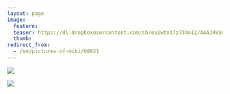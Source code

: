 ```yaml
---
layout: page
image:
  feature:
  teaser: https://dl.dropboxusercontent.com/sh/ea1wtnz7z734o12/AAAJ0VSnJfsObHeqVku1FP1ra/mikin-kuvat/2/IMG26748-245px.jpg
  thumb:
redirect_from:
  - /en/pictures-of-miki/00021
---
```


[![](https://dl.dropboxusercontent.com/sh/ea1wtnz7z734o12/AABpYHlj5DOx9Y8UhIXJOI6la/mikin-kuvat/2/IMG26750-800px.jpg)](https://dl.dropboxusercontent.com/sh/ea1wtnz7z734o12/AAC7tTm8sfl-oa-Ge4X7fZx2a/mikin-kuvat/2/IMG26750.jpg)

[![](https://dl.dropboxusercontent.com/sh/ea1wtnz7z734o12/AABYKKmPIWrFgNjuqiZsRJPFa/mikin-kuvat/2/IMG26748-800px.jpg)](https://dl.dropboxusercontent.com/sh/ea1wtnz7z734o12/AAC2EYtmNkmBlL3oTCngpneXa/mikin-kuvat/2/IMG26748.jpg)
